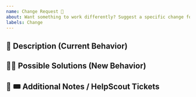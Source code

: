 ```yaml
---
name: Change Request 🤔
about: Want something to work differently? Suggest a specific change for this project!
labels: Change
---
```


## 🤔 Description (Current Behavior)


## 🙋‍♂️ Possible Solutions (New Behavior)


## 📝 🎟 Additional Notes / HelpScout Tickets